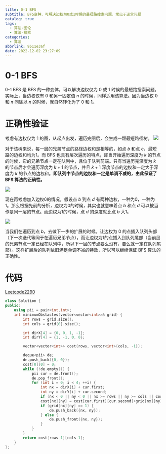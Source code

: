 ```yaml
---
title: 0-1 BFS
subtitle: BFS变种，可解决边权为0或1时候的最短路搜索问题，常见于迷宫问题
catalog: true
tags:
  - 算法-图论
  - 算法-搜索
categories:
  - 算法
abbrlink: 9511e3af
date: 2022-12-02 23:27:09
---
```

# 0-1 BFS

0-1 BFS 是 BFS 的一种变体，可以解决边权仅为 0 或 1 时候的最短路搜索问题。实际上，当边权仅有 0 和另一固定值 $n$ 的时候，同样适用该算法。因为当边权 0 和 $n$ 同除以 $n$ 的时候，就自然转化为了 0 和 1。

# 正确性验证
考虑有边权仅为 1 的图，从起点出发，遍历完图后，会生成一颗最短路径树。
![](https://cdn.jsdelivr.net/gh/vwonx/blog-imgs/01-BFS/1.png)

对于该树来说，每一层的兄弟节点的路径边权和是相等的，如点 $b$ 和点 $c$，最短路的边权和均为1。而 BFS 也具有层次遍历的特点，即当开始遍历深度为 $k$ 的节点的时候，它的兄弟节点一定在队列中，且位于队列前端。只有当遍历完深度为 $k$ 的节点后才会遍历深度为 $k+1$ 的节点，并且 $k+1$ 深度节点的边权和一定大于深度为 $k$ 的节点的边权和。**即队列中节点的边权和一定是单调不减的，由此保证了 BFS 算法的正确性。**

![](https://cdn.jsdelivr.net/gh/vwonx/blog-imgs/01-BFS/2.png)

现在再考虑加入边权0的情况，假设点 $b$ 到点 $d$ 有两种边权，一种为0，一种为1。那么根据先前的分析，边权为0的时候，其实也就意味着点 $b$ 和点 $d$ 可以被当作是同一层的节点。而边权为1的时候，点 $d$ 的深度就比点 $b$ 大1。

![](https://cdn.jsdelivr.net/gh/vwonx/blog-imgs/01-BFS/3.png)

当我们在遍历到点 $b$，去做下一步的扩展的时候。让边权为 0 的点插入队列头部（下一次迭代等同于在遍历兄弟节点），而让边权为1的点插入到队列尾部（当前层的兄弟节点一定已经在队列中，所以下一层的节点要么没有，要么就一定在队列尾部）。这样扩展后的队列依旧满足单调不减的特效，所以可以继续保证 BFS 算法的正确性。

# 代码

[Leetcode2290](https://leetcode.cn/problems/minimum-obstacle-removal-to-reach-corner)

```cpp
class Solution {
public:
    using pii = pair<int,int>;
    int minimumObstacles(vector<vector<int>>& grid) {
        int rows = grid.size();
        int cols = grid[0].size();

        int dirX[4] = {0, 0, 1, -1};
        int dirY[4] = {1, -1, 0, 0};

        vector<vector<int>> cost(rows, vector<int>(cols, -1));

        deque<pii> de;
        de.push_back({0, 0});
        cost[0][0] = 0;
        while (!de.empty()) {
            pii cur = de.front();
            de.pop_front();
            for (int i = 0; i < 4; ++i) {
                int nx = dirX[i] + cur.first;
                int ny = dirY[i] + cur.second;
                if (nx < 0 || ny < 0 || nx >= rows || ny >= cols || cost[nx][ny] >= 0) continue;
                cost[nx][ny] = cost[cur.first][cur.second]+grid[nx][ny];
                if (grid[nx][ny] == 1) {
                    de.push_back({nx, ny});
                } else {
                    de.push_front({nx, ny});
                }
            }
        }
        return cost[rows-1][cols-1];
    }
};
```